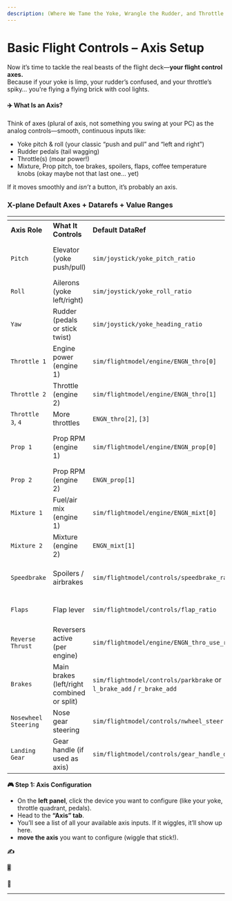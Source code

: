 ```yaml
---
description: (Where We Tame the Yoke, Wrangle the Rudder, and Throttle Like a Pro)
---
```


# Basic Flight Controls – Axis Setup

Now it’s time to tackle the real beasts of the flight deck—**your flight control axes.**\
Because if your yoke is limp, your rudder’s confused, and your throttle’s spiky… you're flying a flying brick with cool lights.

#### ✈️ What Is an Axis?

Think of axes (plural of axis, not something you swing at your PC) as the analog controls—smooth, continuous inputs like:

* Yoke pitch & roll (your classic “push and pull” and “left and right”)
* Rudder pedals (tail wagging)
* Throttle(s) (moar power!)
* Mixture, Prop pitch, toe brakes, spoilers, flaps, coffee temperature knobs (okay maybe not that last one… yet)

If it moves smoothly and _isn’t_ a button, it’s probably an axis.

### X-plane Default Axes + Datarefs + Value Ranges

<table data-header-hidden><thead><tr><th width="154"></th><th width="189"></th><th width="180"></th><th valign="top"></th></tr></thead><tbody><tr><td><strong>Axis Role</strong></td><td><strong>What It Controls</strong></td><td><strong>Default DataRef</strong></td><td valign="top"><strong>Value Range</strong></td></tr><tr><td><code>Pitch</code></td><td>Elevator (yoke push/pull)</td><td><code>sim/joystick/yoke_pitch_ratio</code></td><td valign="top"><code>-1.0</code> (nose down) to <code>1.0</code> (nose up)</td></tr><tr><td><code>Roll</code></td><td>Ailerons (yoke left/right)</td><td><code>sim/joystick/yoke_roll_ratio</code></td><td valign="top"><code>-1.0</code> (left) to <code>1.0</code> (right)</td></tr><tr><td><code>Yaw</code></td><td>Rudder (pedals or stick twist)</td><td><code>sim/joystick/yoke_heading_ratio</code></td><td valign="top"><code>-1.0</code> (left) to <code>1.0</code> (right)</td></tr><tr><td><code>Throttle 1</code></td><td>Engine power (engine 1)</td><td><code>sim/flightmodel/engine/ENGN_thro[0]</code></td><td valign="top"><code>0.0</code> (idle) to <code>1.0</code> (full power)</td></tr><tr><td><code>Throttle 2</code></td><td>Throttle (engine 2)</td><td><code>sim/flightmodel/engine/ENGN_thro[1]</code></td><td valign="top"><code>0.0</code> to <code>1.0</code></td></tr><tr><td><code>Throttle 3</code>, <code>4</code></td><td>More throttles</td><td><code>ENGN_thro[2]</code>, <code>[3]</code></td><td valign="top"><code>0.0</code> to <code>1.0</code></td></tr><tr><td><code>Prop 1</code></td><td>Prop RPM (engine 1)</td><td><code>sim/flightmodel/engine/ENGN_prop[0]</code></td><td valign="top"><code>0.0</code> (low RPM) to <code>1.0</code> (high RPM)</td></tr><tr><td><code>Prop 2</code></td><td>Prop RPM (engine 2)</td><td><code>ENGN_prop[1]</code></td><td valign="top"><code>0.0</code> to <code>1.0</code></td></tr><tr><td><code>Mixture 1</code></td><td>Fuel/air mix (engine 1)</td><td><code>sim/flightmodel/engine/ENGN_mixt[0]</code></td><td valign="top"><code>0.0</code> (cutoff) to <code>1.0</code> (full rich)</td></tr><tr><td><code>Mixture 2</code></td><td>Mixture (engine 2)</td><td><code>ENGN_mixt[1]</code></td><td valign="top"><code>0.0</code> to <code>1.0</code></td></tr><tr><td><code>Speedbrake</code></td><td>Spoilers / airbrakes</td><td><code>sim/flightmodel/controls/speedbrake_ratio</code></td><td valign="top"><code>0.0</code> (retracted) to <code>1.0</code> (full out)</td></tr><tr><td><code>Flaps</code></td><td>Flap lever</td><td><code>sim/flightmodel/controls/flap_ratio</code></td><td valign="top"><code>0.0</code> (up) to <code>1.0</code> (full flaps)</td></tr><tr><td><code>Reverse Thrust</code></td><td>Reversers active (per engine)</td><td><code>sim/flightmodel/engine/ENGN_thro_use_rev</code></td><td valign="top"><code>0</code> (off) or <code>1</code> (on)</td></tr><tr><td><code>Brakes</code></td><td>Main brakes (left/right combined or split)</td><td><code>sim/flightmodel/controls/parkbrake</code> or <code>l_brake_add</code> / <code>r_brake_add</code></td><td valign="top"><code>0.0</code> (released) to <code>1.0</code> (full brake)</td></tr><tr><td><code>Nosewheel Steering</code></td><td>Nose gear steering</td><td><code>sim/flightmodel/controls/nwheel_steer</code></td><td valign="top"><code>-1.0</code> (left) to <code>1.0</code> (right)</td></tr><tr><td><code>Landing Gear</code></td><td>Gear handle (if used as axis)</td><td><code>sim/flightmodel/controls/gear_handle_down</code></td><td valign="top"><code>0</code> (up) or <code>1</code> (down)</td></tr></tbody></table>

**🎮 Step 1: Axis Configuration**

* On the **left panel**, click the device you want to configure (like your yoke, throttle quadrant, pedals).
* Head to the **“Axis” tab**.
* You’ll see a list of all your available axis inputs. If it wiggles, it’ll show up here.
* **move the axis** you want to configure (wiggle that stick!).&#x20;

**✍️**

**🎚️**

**💾**

***
